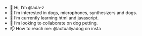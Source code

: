 - 👋 Hi, I’m @ada-z
- 👀 I’m interested in dogs, microphones, synthesizers and dogs.
- 🌱 I’m currently learning html and javascript.
- 💞️ I’m looking to collaborate on dog petting.
- 📫 How to reach me: @actuallyadog on insta

<!---
ada-z/ada-z is a ✨ special ✨ repository because its `README.md` (this file) appears on your GitHub profile.
You can click the Preview link to take a look at your changes.
--->
